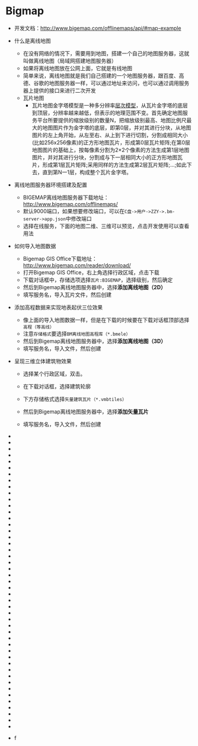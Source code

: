 # Bigmap

- 开发文档：http://www.bigemap.com/offlinemaps/api/#map-example

- 什么是离线地图
  - 在没有网络的情况下，需要用到地图，搭建一个自己的地图服务器，这就叫做离线地图（局域网搭建地图服务器）
  - 如果将离线地图放在公网上面，它就是有线地图
  - 简单来说，离线地图就是我们自己搭建的一个地图服务器，跟百度、高德、谷歌的地图服务器一样，可以通过地址来访问，也可以通过调用服务器上提供的接口来进行二次开发
  - 瓦片地图
    - 瓦片地图金字塔模型是一种多分辨率[层次模型](https://baike.baidu.com/item/层次模型/3164933)，从瓦片金字塔的底层到顶层，分辨率越来越低，但表示的地理范围不变。首先确定地图服务平台所要提供的缩放级别的数量N，把缩放级别最高、地图比例尺最大的地图图片作为金字塔的底层，即第0层，并对其进行分块，从地图图片的左上角开始，从左至右、从上到下进行切割，分割成相同大小(比如256x256像素)的正方形地图瓦片，形成第0层瓦片矩阵;在第0层地图图片的基础上，按每像素分割为2×2个像素的方法生成第1层地图图片，并对其进行分块，分割成与下一层相同大小的正方形地图瓦片，形成第1层瓦片矩阵;采用同样的方法生成第2层瓦片矩阵;…;如此下去，直到第N一1层，构成整个瓦片金字塔。
  
- 离线地图服务器环境搭建及配置
  - BIGEMAP离线地图服务器下载地址：http://www.bigemap.com/offlinemaps/
  - 默认9000端口，如果想要修改端口，可以在`C盘->用户->ZZY->.bm-server->app.json`中修改端口
  - 选择在线服务，下面的地图二维、三维可以预览，点击开发使用可以查看用法
  
  
  
- 如何导入地图数据
  
  - Bigemap GIS Office下载地址：http://www.bigemap.com/reader/download/
  - 打开Bigemap GIS Office，右上角选择行政区域，点击下载
  - 下载对话框中，存储选项选择`瓦片:BIGEMAP`，选择级别，然后确定
  - 然后到Bigemap离线地图服务器中，选择**添加离线地图（2D）**
  - 填写服务名，导入瓦片文件，然后创建
  
- 添加高程数据来实现地表起伏三位效果
  - 像上面的导入地图数据一样，但是在下载的时候要在下载对话框顶部选择`高程（等高线）`
  - 注意`存储格式`要选择`BM离线地图高程库（*.bmele）`
  - 然后到Bigemap离线地图服务器中，选择**添加离线地图（3D）**
  - 填写服务名，导入文件，然后创建
  
- 呈现三维立体建筑物效果
  - 选择某个行政区域，双击。
  
  - 在下载对话框，选择建筑轮廓
  
  - 下方存储格式选择`矢量建筑瓦片（*.vmbtiles）`
  
  - 然后到Bigemap离线地图服务器中，选择**添加矢量瓦片**
  
  - 填写服务名，导入文件，然后创建
  
    
  
- 

- 

- 

- 

- 

- 

- 

- 

- 

- 

- 

- 

- 

- 

- 

- 

- 

- 

- 

- 

- 

- 

- 

- 

- 

- 

- 

- 

- 

- 

- 

- 

- 

- 

- 

- 

- 

- 

- 

- 

- 

- 

- 

- 

- 

- 

- 

- f

















































